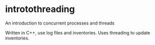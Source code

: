# introtothreading
An introduction to concurrent processes and threads

Written in C++, use log files and inventories. Uses threading to update inventories.
